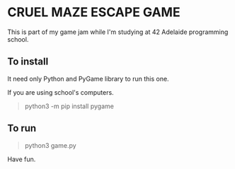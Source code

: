 # CRUEL MAZE ESCAPE GAME

This is part of my game jam while I'm studying at 42 Adelaide programming school.

## To install

It need only Python and PyGame library to run this one.

If you are using school's computers.

> python3 -m pip install pygame

## To run

> python3 game.py

Have fun.